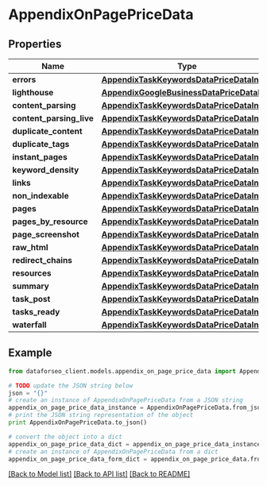 # AppendixOnPagePriceData


## Properties

Name | Type | Description | Notes
------------ | ------------- | ------------- | -------------
**errors** | [**AppendixTaskKeywordsDataPriceDataInfo**](AppendixTaskKeywordsDataPriceDataInfo.md) |  | [optional] 
**lighthouse** | [**AppendixGoogleBusinessDataPriceDataInfo**](AppendixGoogleBusinessDataPriceDataInfo.md) |  | [optional] 
**content_parsing** | [**AppendixTaskKeywordsDataPriceDataInfo**](AppendixTaskKeywordsDataPriceDataInfo.md) |  | [optional] 
**content_parsing_live** | [**AppendixTaskKeywordsDataPriceDataInfo**](AppendixTaskKeywordsDataPriceDataInfo.md) |  | [optional] 
**duplicate_content** | [**AppendixTaskKeywordsDataPriceDataInfo**](AppendixTaskKeywordsDataPriceDataInfo.md) |  | [optional] 
**duplicate_tags** | [**AppendixTaskKeywordsDataPriceDataInfo**](AppendixTaskKeywordsDataPriceDataInfo.md) |  | [optional] 
**instant_pages** | [**AppendixTaskKeywordsDataPriceDataInfo**](AppendixTaskKeywordsDataPriceDataInfo.md) |  | [optional] 
**keyword_density** | [**AppendixTaskKeywordsDataPriceDataInfo**](AppendixTaskKeywordsDataPriceDataInfo.md) |  | [optional] 
**links** | [**AppendixTaskKeywordsDataPriceDataInfo**](AppendixTaskKeywordsDataPriceDataInfo.md) |  | [optional] 
**non_indexable** | [**AppendixTaskKeywordsDataPriceDataInfo**](AppendixTaskKeywordsDataPriceDataInfo.md) |  | [optional] 
**pages** | [**AppendixTaskKeywordsDataPriceDataInfo**](AppendixTaskKeywordsDataPriceDataInfo.md) |  | [optional] 
**pages_by_resource** | [**AppendixTaskKeywordsDataPriceDataInfo**](AppendixTaskKeywordsDataPriceDataInfo.md) |  | [optional] 
**page_screenshot** | [**AppendixTaskKeywordsDataPriceDataInfo**](AppendixTaskKeywordsDataPriceDataInfo.md) |  | [optional] 
**raw_html** | [**AppendixTaskKeywordsDataPriceDataInfo**](AppendixTaskKeywordsDataPriceDataInfo.md) |  | [optional] 
**redirect_chains** | [**AppendixTaskKeywordsDataPriceDataInfo**](AppendixTaskKeywordsDataPriceDataInfo.md) |  | [optional] 
**resources** | [**AppendixTaskKeywordsDataPriceDataInfo**](AppendixTaskKeywordsDataPriceDataInfo.md) |  | [optional] 
**summary** | [**AppendixTaskKeywordsDataPriceDataInfo**](AppendixTaskKeywordsDataPriceDataInfo.md) |  | [optional] 
**task_post** | [**AppendixTaskKeywordsDataPriceDataInfo**](AppendixTaskKeywordsDataPriceDataInfo.md) |  | [optional] 
**tasks_ready** | [**AppendixTaskKeywordsDataPriceDataInfo**](AppendixTaskKeywordsDataPriceDataInfo.md) |  | [optional] 
**waterfall** | [**AppendixTaskKeywordsDataPriceDataInfo**](AppendixTaskKeywordsDataPriceDataInfo.md) |  | [optional] 

## Example

```python
from dataforseo_client.models.appendix_on_page_price_data import AppendixOnPagePriceData

# TODO update the JSON string below
json = "{}"
# create an instance of AppendixOnPagePriceData from a JSON string
appendix_on_page_price_data_instance = AppendixOnPagePriceData.from_json(json)
# print the JSON string representation of the object
print AppendixOnPagePriceData.to_json()

# convert the object into a dict
appendix_on_page_price_data_dict = appendix_on_page_price_data_instance.to_dict()
# create an instance of AppendixOnPagePriceData from a dict
appendix_on_page_price_data_form_dict = appendix_on_page_price_data.from_dict(appendix_on_page_price_data_dict)
```
[[Back to Model list]](../README.md#documentation-for-models) [[Back to API list]](../README.md#documentation-for-api-endpoints) [[Back to README]](../README.md)


